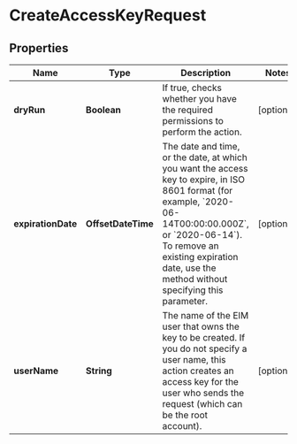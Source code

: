 

# CreateAccessKeyRequest


## Properties

| Name | Type | Description | Notes |
|------------ | ------------- | ------------- | -------------|
|**dryRun** | **Boolean** | If true, checks whether you have the required permissions to perform the action. |  [optional] |
|**expirationDate** | **OffsetDateTime** | The date and time, or the date, at which you want the access key to expire, in ISO 8601 format (for example, &#x60;2020-06-14T00:00:00.000Z&#x60;, or &#x60;2020-06-14&#x60;). To remove an existing expiration date, use the method without specifying this parameter. |  [optional] |
|**userName** | **String** | The name of the EIM user that owns the key to be created. If you do not specify a user name, this action creates an access key for the user who sends the request (which can be the root account). |  [optional] |



